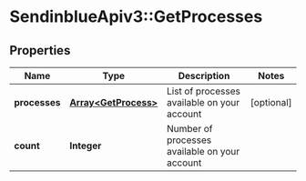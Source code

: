# SendinblueApiv3::GetProcesses

## Properties
Name | Type | Description | Notes
------------ | ------------- | ------------- | -------------
**processes** | [**Array&lt;GetProcess&gt;**](GetProcess.md) | List of processes available on your account | [optional] 
**count** | **Integer** | Number of processes available on your account | 


